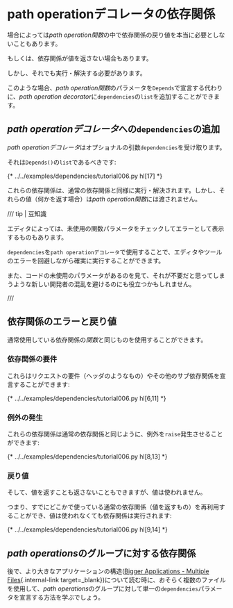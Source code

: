 # path operationデコレータの依存関係

場合によっては*path operation関数*の中で依存関係の戻り値を本当に必要としないこともあります。

もしくは、依存関係が値を返さない場合もあります。

しかし、それでも実行・解決する必要があります。

このような場合、*path operation関数*のパラメータを`Depends`で宣言する代わりに、*path operation decorator*に`dependencies`の`list`を追加することができます。

##  *path operationデコレータ*への`dependencies`の追加

*path operationデコレータ*はオプショナルの引数`dependencies`を受け取ります。

それは`Depends()`の`list`であるべきです:

{* ../../examples/dependencies/tutorial006.py hl[17] *}

これらの依存関係は、通常の依存関係と同様に実行・解決されます。しかし、それらの値（何かを返す場合）は*path operation関数*には渡されません。

/// tip | 豆知識

エディタによっては、未使用の関数パラメータをチェックしてエラーとして表示するものもあります。

`dependencies`を`path operationデコレータ`で使用することで、エディタやツールのエラーを回避しながら確実に実行することができます。

また、コードの未使用のパラメータがあるのを見て、それが不要だと思ってしまうような新しい開発者の混乱を避けるのにも役立つかもしれません。

///

## 依存関係のエラーと戻り値

通常使用している依存関係の*関数*と同じものを使用することができます。

### 依存関係の要件

これらはリクエストの要件（ヘッダのようなもの）やその他のサブ依存関係を宣言することができます:

{* ../../examples/dependencies/tutorial006.py hl[6,11] *}

### 例外の発生

これらの依存関係は通常の依存関係と同じように、例外を`raise`発生させることができます:

{* ../../examples/dependencies/tutorial006.py hl[8,13] *}

### 戻り値

そして、値を返すことも返さないこともできますが、値は使われません。

つまり、すでにどこかで使っている通常の依存関係（値を返すもの）を再利用することができ、値は使われなくても依存関係は実行されます:

{* ../../examples/dependencies/tutorial006.py hl[9,14] *}

## *path operations*のグループに対する依存関係

後で、より大きなアプリケーションの構造([Bigger Applications - Multiple Files](../../tutorial/bigger-applications.md){.internal-link target=_blank})について読む時に、おそらく複数のファイルを使用して、*path operations*のグループに対して単一の`dependencies`パラメータを宣言する方法を学ぶでしょう。
